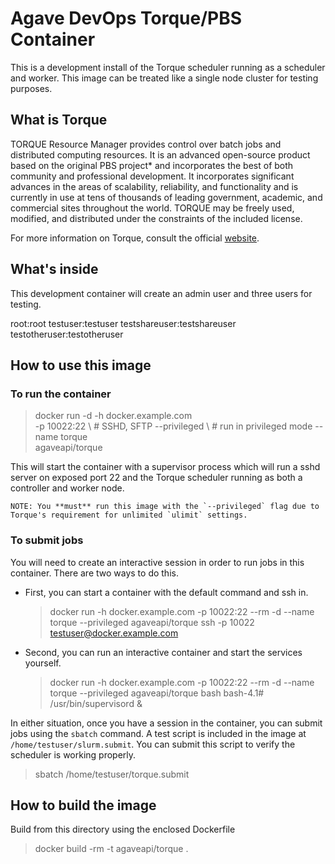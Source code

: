 # Agave DevOps Torque/PBS Container

This is a development install of the Torque scheduler running as a scheduler and worker. This image can be treated like a single node cluster for testing purposes.

## What is Torque

TORQUE Resource Manager provides control over batch jobs and distributed computing resources. It is an advanced open-source product based on the original PBS project* and incorporates the best of both community and professional development. It incorporates significant advances in the areas of scalability, reliability, and functionality and is currently in use at tens of thousands of leading government, academic, and commercial sites throughout the world. TORQUE may be freely used, modified, and distributed under the constraints of the included license.

For more information on Torque, consult the official [website](http://www.adaptivecomputing.com/products/open-source/torque/).

## What's inside

This development container will create an admin user and three users for testing.

  root:root
  testuser:testuser
  testshareuser:testshareuser
  testotheruser:testotheruser

## How to use this image

### To run the container

  > docker run -d -h docker.example.com \
    -p 10022:22     \ # SSHD, SFTP
    --privileged \ # run in privileged mode
    --name torque \
    agaveapi/torque

This will start the container with a supervisor process which will run a sshd server on exposed port 22 and the Torque scheduler running as both a controller and worker node.

    NOTE: You **must** run this image with the `--privileged` flag due to Torque's requirement for unlimited `ulimit` settings.

### To submit jobs

You will need to create an interactive session in order to run jobs in this container. There are two ways to do this.

* First, you can start a container with the default command and ssh in.

  > docker run -h docker.example.com -p 10022:22 --rm -d --name torque --privileged agaveapi/torque
  > ssh -p 10022 testuser@docker.example.com

* Second, you can run an interactive container and start the services yourself.

  > docker run -h docker.example.com -p 10022:22 --rm -d --name torque --privileged agaveapi/torque bash
  bash-4.1# /usr/bin/supervisord &

In either situation, once you have a session in the container, you can submit jobs using the `sbatch` command. A test script is included in the image at `/home/testuser/slurm.submit`. You can submit this script to verify the
scheduler is working properly.

  > sbatch /home/testuser/torque.submit


## How to build the image

Build from this directory using the enclosed Dockerfile

  > docker build -rm -t agaveapi/torque .
